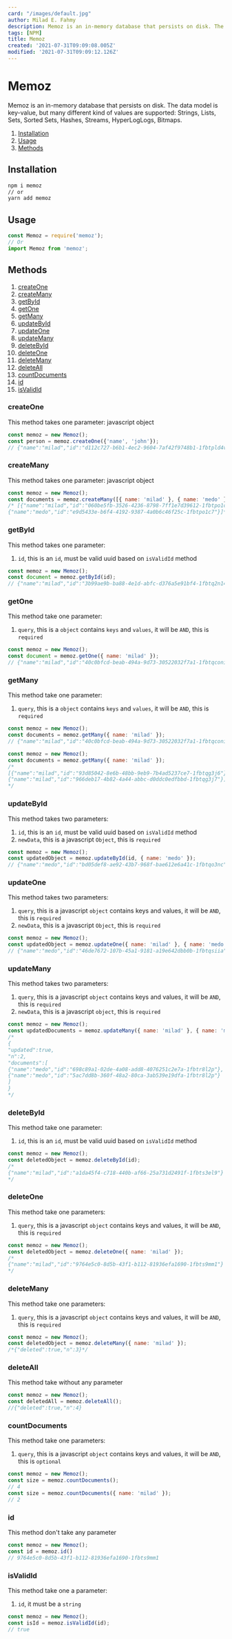 ```yaml
---
card: "/images/default.jpg"
author: Milad E. Fahmy
description: Memoz is an in-memory database that persists on disk. The data model is key-value, but many different kind of values are supported, Strings, Lists, Sets, Sorted Sets, Hashes, Streams, HyperLogLogs, Bitmaps.
tags: [NPM]
title: Memoz
created: '2021-07-31T09:09:08.005Z'
modified: '2021-07-31T09:09:12.126Z'
---
```

# Memoz
Memoz is an in-memory database that persists on disk. The data model is key-value, but many different kind of values are supported: Strings, Lists, Sets, Sorted Sets, Hashes, Streams, HyperLogLogs, Bitmaps.
1. [Installation](#installation)
2. [Usage](#usage)
3. [Methods](#methods)
## Installation
```bash
npm i memoz
// or
yarn add memoz
```
## Usage
```js
const Memoz = require('memoz');
// Or
import Memoz from 'memoz';
```
## Methods
1. [createOne](#createone)
2. [createMany](#createmany)
3. [getById](#getbyid)
4. [getOne](#getone)
5. [getMany](#getmany)
6. [updateById](#updatebyid)
7. [updateOne](#updateone)
8. [updateMany](#updatemany)
9. [deleteById](#deletebyid)
10. [deleteOne](#deleteone)
11. [deleteMany](#deletemany)
12. [deleteAll](#deleteall)
13. [countDocuments](#countdocuments)
14. [id](#id)
15. [isValidId](#isvalidid)
### createOne
This method takes one parameter: javascript object
```js
const memoz = new Memoz();
const person = memoz.createOne({'name', 'john'});
// {"name":"milad","id":"d112c727-b6b1-4ec2-9604-7af42f9748b1-1fbtpld4v"}
```
### createMany
This method takes one parameter: javascript object
```js
const memoz = new Memoz();
const documents = memoz.createMany([{ name: 'milad' }, { name: 'medo' }]);
/* [{"name":"milad","id":"060be5fb-3526-4236-8798-7ff1e7d39612-1fbtpo1c7"},
{"name":"medo","id":"e9d5433e-b6f4-4192-9387-4a0b6c46f25c-1fbtpo1c7"}]*/
```
### getById
This method takes one parameter:
1. `id`, this is an `id`, must be valid uuid based on `isValidId` method
```js
const memoz = new Memoz();
const document = memoz.getById(id);
// {"name":"milad","id":"3b99ae9b-ba88-4e1d-abfc-d376a5e91bf4-1fbtq2n14"}
```
### getOne
This method take one parameter:
1. `query`, this is a `object` contains `keys` and `values`, it will be `AND`, this is `required`
```js
const memoz = new Memoz();
const document = memoz.getOne({ name: 'milad' });
// {"name":"milad","id":"40c0bfcd-beab-494a-9d73-30522032f7a1-1fbtqconi"}
```
### getMany
This method take one parameter:
1. `query`, this is a `object` contains `keys` and `values`, it will be `AND`, this is `required`
```js
const memoz = new Memoz();
const documents = memoz.getMany({ name: 'milad' });
// {"name":"milad","id":"40c0bfcd-beab-494a-9d73-30522032f7a1-1fbtqconi"}
```
```js
const memoz = new Memoz();
const documents = memoz.getMany({ name: 'milad' });
/*
[{"name":"milad","id":"93d85042-8e6b-48bb-9eb9-7b4ad5237ce7-1fbtqg3j6"},
{"name":"milad","id":"966deb17-4b82-4a44-abbc-d0ddc0edfbbd-1fbtqg3j7"}]
*/
```
### updateById
This method takes two parameters:
1. `id`, this is an `id`, must be valid uuid based on `isValidId` method
2. `newData`, this is a javascript `Object`,  this is `required`
```js
const memoz = new Memoz();
const updatedObject = memoz.updateById(id, { name: 'medo' });
// {"name":"medo","id":"bd05def8-ae92-43b7-968f-bae612e6a41c-1fbtqo3nc"}
```
### updateOne
This method takes two parameters:
1. `query`, this is a javascript `object` contains keys and values, it will be `AND`, this is `required`
2. `newData`, this is a javascript `Object`,  this is `required`
```js
const memoz = new Memoz();
const updatedObject = memoz.updateOne({ name: 'milad' }, { name: 'medo' });
// {"name":"medo","id":"46de7672-107b-45a1-9181-a19e642dbb0b-1fbtqsiia"}
```
### updateMany
This method takes two parameters:
1. `query`, this is a javascript `object` contains keys and values, it will be `AND`, this is `required`
2. `newData`, this is a javascript `object`, this is `required`
```js
const memoz = new Memoz();
const updatedDocuments = memoz.updateMany({ name: 'milad' }, { name: 'medo' });
/*
{
"updated":true,
"n":2,
"documents":[
{"name":"medo","id":"698c89a1-02de-4a08-add8-4076251c2e7a-1fbtr8l2p"},
{"name":"medo","id":"5ac7dd8b-360f-48a2-80ca-3ab539e19dfa-1fbtr8l2p"}
]
}
*/
```
### deleteById
This method take one parameter:
1. `id`, this is an `id`, must be valid uuid based on `isValidId` method
```js
const memoz = new Memoz();
const deletedObject = memoz.deleteById(id);
/*
{"name":"milad","id":"a1da45f4-c718-440b-af66-25a731d2491f-1fbts3el9"}
*/
```
### deleteOne
This method take one parameters:
1. `query`, this is a javascript `object` contains keys and values, it will be `AND`, this is `required`
```js
const memoz = new Memoz();
const deletedObject = memoz.deleteOne({ name: 'milad' });
/*
{"name":"milad","id":"9764e5c0-8d5b-43f1-b112-81936efa1690-1fbts9mm1"}
*/
```
### deleteMany
This method take one parameters:
1. `query`, this is a javascript `object` contains keys and values, it will be `AND`, this is `required`
```js
const memoz = new Memoz();
const deletedObject = memoz.deleteMany({ name: 'milad' });
/*{"deleted":true,"n":3}*/
```
### deleteAll
This method take without any parameter
```js
const memoz = new Memoz();
const deletedAll = memoz.deleteAll();
//{"deleted":true,"n":4}
```
### countDocuments
This method take one parameters:
1. `query`, this is a javascript `object` contains keys and values, it will be `AND`, this is `optional`
```js
const memoz = new Memoz();
const size = memoz.countDocuments();
// 4
const size = memoz.countDocuments({ name: 'milad' });
// 2
```
### id
This method don't take any parameter
```js
const memoz = new Memoz();
const id = memoz.id()
// 9764e5c0-8d5b-43f1-b112-81936efa1690-1fbts9mm1
```
### isValidId
This method take one a parameter:
1. `id`, it must be a `string`
```js
const memoz = new Memoz();
const isId = memoz.isValidId(id);
// true
```
